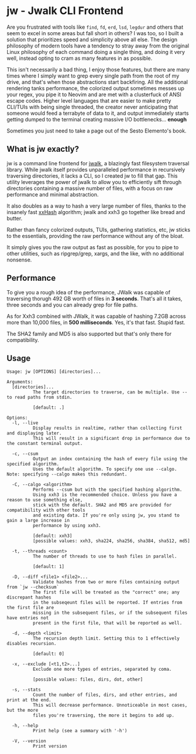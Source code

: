 # jw - Jwalk CLI Frontend

Are you frustrated with tools like `find`, `fd`, `erd`, `lsd`, `legdur` and others that seem to excel in some areas but fall short in others? I was too, so I built a solution that prioritizes speed and simplicity above all else. The design philosophy of modern tools have a tendency to stray away from the original Linux philosophy of each command doing a single thing, and doing it very well, instead opting to cram as many features in as possible. 

This isn't necessarily a bad thing, I enjoy those features, but there are many times where I simply want to grep every single path from the root of my drive, and that's when those abstractions start backfiring. All the additional rendering tanks performance, the colorized output sometimes messes up your regex, you pipe it to Neovim and are met with a clusterfuck of ANSI escape codes. Higher level languages that are easier to make pretty CLI/TUIs with being single threaded, the creator never anticipating that someone would feed a terrabyte of data to it, and output immediately starts getting dumped to the terminal creating massive I/O bottlenecks... **enough**

Sometimes you just need to take a page out of the Sesto Elemento's book.

## What is jw exactly?
jw is a command line frontend for [jwalk](https://github.com/byron/jwalk), a blazingly fast filesystem traversal library. While jwalk itself provides unparalleled performance in recursively traversing directories, it lacks a CLI, so I created jw to fill that gap. This utility leverages the power of jwalk to allow you to efficiently sift through directories containing a massive number of files, with a focus on raw performance and minimal abstraction.

It also doubles as a way to hash a very large number of files, thanks to the insanely fast [xxHash](https://github.com/Cyan4973/xxHash) algorithm; jwalk and xxh3 go together like bread and butter.

Rather than fancy colorized outputs, TUIs, gathering statistics, etc, jw sticks to the essentials, providing the raw performance without any of the bloat.

It simply gives you the raw output as fast as possible, for you to pipe to other utilities, such as ripgrep/grep, xargs, and the like, with no additional nonsense.

## Performance

To give you a rough idea of the performance, JWalk was capable of traversing thorugh 492 GB worth of files in **3 seconds**. That's all it takes, three seconds and you can already grep for file paths.

As for Xxh3 combined with JWalk, it was capable of hashing 7.2GB across more than 10,000 files, in **500 milliseconds**. Yes, it's that fast. Stupid fast.

The SHA2 family and MD5 is also supported but that's only there for compatibility.

## Usage

```
Usage: jw [OPTIONS] [directories]...

Arguments:
  [directories]...
          The target directories to traverse, can be multiple. Use -- to read paths from stdin.

          [default: .]

Options:
  -l, --live
          Display results in realtime, rather than collecting first and displaying later.
          This will result in a significant drop in performance due to the constant terminal output.

  -c, --csum
          Output an index containing the hash of every file using the specified algorithm.
          Uses the default algorithm. To specify one use --calgo. Note: specifying --calgo makes this redundant.

  -C, --calgo <algorithm>
          Performs --csum but with the specified hashing algorithm.
          Using xxh3 is the recommended choice. Unless you have a reason to use something else,
          stick with the default. SHA2 and MD5 are provided for compatibility with other tools
          and existing data. If you're only using jw, you stand to gain a large increase in
          performance by using xxh3.

          [default: xxh3]
          [possible values: xxh3, sha224, sha256, sha384, sha512, md5]

  -t, --threads <count>
          The number of threads to use to hash files in parallel.

          [default: 1]

  -D, --diff <file1> <file2>...
          Validate hashes from two or more files containing output from `jw --checksum`
          The first file will be treated as the "correct" one; any discrepant hashes
          in the subseqeunt files will be reported. If entries from the first file are
          missing in the subsequent files, or if the subsequent files have entries not
          present in the first file, that will be reported as well.

  -d, --depth <limit>
          The recursion depth limit. Setting this to 1 effectively disables recursion.

          [default: 0]

  -x, --exclude [<t1,t2>...]
          Exclude one more types of entries, separated by coma.

          [possible values: files, dirs, dot, other]

  -s, --stats
          Count the number of files, dirs, and other entries, and print at the end.
          This will decrease performance. Unnoticeable in most cases, but the more
          files you're traversing, the more it begins to add up.

  -h, --help
          Print help (see a summary with '-h')

  -V, --version
          Print version
```
